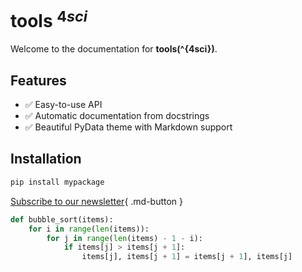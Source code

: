 # tools $^{4sci}$

Welcome to the documentation for **tools\(^{4sci}\)**.

## Features
- ✅ Easy-to-use API
- ✅ Automatic documentation from docstrings
- ✅ Beautiful PyData theme with Markdown support


## Installation
```bash
pip install mypackage
```

[Subscribe to our newsletter](#){ .md-button }


``` py 
def bubble_sort(items):
    for i in range(len(items)):
        for j in range(len(items) - 1 - i):
            if items[j] > items[j + 1]:
                items[j], items[j + 1] = items[j + 1], items[j]
```

